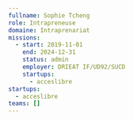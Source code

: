 ```yaml
---
fullname: Sophie Tcheng
role: Intrapreneuse
domaine: Intraprenariat
missions:
  - start: 2019-11-01
    end: 2024-12-31
    status: admin
    employer: DRIEAT IF/UD92/SUCD
    startups:
      - acceslibre
startups:
  - acceslibre
teams: []
---
```

